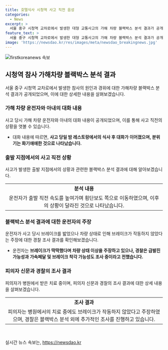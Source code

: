 ```yaml
---
title: 호텔식사 시청역 사고 직전 음성
categories:
  - News
excerpt: >
  서울 중구 시청역 교차로에서 발생한 대형 교통사고의 가해 차량 블랙박스 분석 결과가 공개됐다. 사고 당일 밤, 운전자 부부의 호텔식사 후 대화가 기록돼 조사에 중요한 자료로 작용했다. 이에 더해, 차량이 호텔 주차장을 빠져나오면서 일방통행로를 역주행하다가 사고를 일으켰을 가능성도 조사 중이며, 운전자는 급발진 주장 대신 브레이크 상태를 주장하고 있다. 해당 사고로 9명이 사망하고 16명이 다쳤으며, 운전자는 업무상 과실치사 상으로 입건됐다. (150자)
feature_text: >
  서울 중구 시청역 교차로에서 발생한 대형 교통사고의 가해 차량 블랙박스 분석 결과가 공개됐다. 사고 당일 밤, 운전자 부부의 호텔식사 후 대화가 기록돼 조사에 중요한 자료로 작용했다. 이에 더해, 차량이 호텔 주차장을 빠져나오면서 일방통행로를 역주행하다가 사고를 일으켰을 가능성도 조사 중이며, 운전자는 급발진 주장 대신 브레이크 상태를 주장하고 있다. 해당 사고로 9명이 사망하고 16명이 다쳤으며, 운전자는 업무상 과실치사 상으로 입건됐다. (150자)
image: 'https://newsdao.kr/res/images/meta/newsdao_breakingnews.jpg'
---
```


<p><img src="https://newsdao.kr/res/images/meta/newsdao_breakingnews.jpg" alt="firstkoreanews 속보" /></p>

<h2 data-ke-size="size26">시청역 참사 가해차량 블랙박스 분석 결과</h2>

<p data-ke-size="size16">서울 중구 시청역 교차로에서 발생한 참사의 원인과 경위에 대한 가해차량 블랙박스 분석 결과가 공개되었으며, 이에 대한 상세한 내용을 살펴보겠습니다.</p>

<h3 data-ke-size="size24">가해 차량 운전자와 아내의 대화 내용</h3>

<p data-ke-size="size16">사고 당시 가해 차량 운전자와 아내의 대화 내용이 공개되었으며, 이를 통해 사고 직전의 상황을 엿볼 수 있습니다.</p>

<ul>
    <li>대화 내용에 따르면, <b>사고 당일 밤 레스토랑에서의 식사 후 대화가 이어졌으며, 분위기는 화기애애한 것으로 나타났습니다.</b></li>
</ul>

<h3 data-ke-size="size24">출발 지점에서의 사고 직전 상황</h3>

<p data-ke-size="size16">사고가 발생한 출발 지점에서의 상황과 관련한 블랙박스 분석 결과에 대해 알아보겠습니다.</p>

<table>
  <tr>
    <td style="text-align: center; height: 17px;"><b>분석 내용</b></td>
  </tr>
  <tr>
    <td style="text-align: center; height: 17px;">운전자가 출발 직전 속도를 높여가며 횡단보도 쪽으로 이동하였으며, 이후의 상황이 달라진 것으로 나타났습니다.</td>
  </tr>
</table>

<h3 data-ke-size="size24">블랙박스 분석 결과에 대한 운전자의 주장</h3>

<p data-ke-size="size16">운전자가 사고 당시 브레이크를 밟었으나 차량 상태로 인해 브레이크가 작동하지 않았다는 주장에 대한 경찰 조사 결과를 확인해보겠습니다.</p>

<ul>
    <li>운전자는 <b>브레이크가 딱딱했다며 차량 상태 이상을 주장하고 있으나, 경찰은 급발진 가능성과 가속페달 및 브레이크 착각 가능성도 조사 중이라고 전했습니다.</b></li>
</ul>

<h3 data-ke-size="size24">피의자 신문과 경찰의 조사 결과</h3>

<p data-ke-size="size16">피의자가 병원에서 받은 치료 중이며, 피의자 신문과 경찰의 조사 결과에 대한 상세 내용을 살펴보겠습니다.</p>

<table>
  <tr>
    <td style="text-align: center; height: 17px;"><b>조사 결과</b></td>
  </tr>
  <tr>
    <td style="text-align: center; height: 17px;">피의자는 병원에서의 치료 중에도 브레이크가 작동하지 않았다고 주장하였으며, 경찰은 블랙박스 분석 외에 추가적인 조사를 진행하고 있습니다.</td>
  </tr>
</table>

<p data-ke-size="size16">&nbsp;</p>
실시간 뉴스 속보는, <a href="https://newsdao.kr" rel="dofollow">https://newsdao.kr</a>


